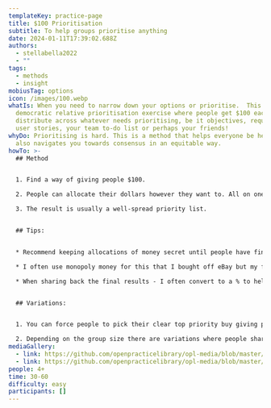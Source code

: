 ```yaml
---
templateKey: practice-page
title: $100 Prioritisation
subtitle: To help groups prioritise anything
date: 2024-01-11T17:39:02.688Z
authors:
  - stellabella2022
  - ""
tags:
  - methods
  - insight
mobiusTag: options
icon: /images/100.webp
whatIs: W﻿hen you need to narrow down your options or prioritise.  This is a
  democratic relative prioritisation exercise where people get $100 each to
  distribute across whatever needs prioritising, be it objectives, requirements,
  user stories, your team to-do list or perhaps your friends!
whyDo: P﻿rioritising is hard. This is a method that helps everyone be heard, but
  also navigates you towards consensus in an equitable way.
howTo: >-
  ## M﻿ethod


  1. F﻿ind a way of giving people $100.

  2. P﻿eople can allocate their dollars however they want to. All on one item or spread their cash about!  They have to decide how much they value that thing and then use their dollars to represent that.  

  3. The result is usually a well-spread priority list.


  ## Tips:


  * Recommend keeping allocations of money secret until people have finished working out where they are putting their $100 to avoid any tactical voting and maintain the suspense

  * ﻿I often use monopoly money for this that I bought off eBay but my favourite is to create customer currency that personalises the exercise to the group e.g. Bella Bucks or Red Hat Rupeesed. You can also just use post-its! 

  * W﻿hen sharing back the final results - I often convert to a % to help people understand final numbers more easily. 


  ## V﻿ariations: 


  1. You can force people to pick their clear top priority buy giving people certain  notes. For example 2x $50 means they can only pick two things, where 10x $10 gives them more flexibility to spread or back certain things more highly. My preference is combination of both with 1x$50, 1x$20, 2x$10 2x$5. 

  2. D﻿epending on the group size there are variations where people share a $100 allowance. This can be the whole group, or pairs small group or pairs. This can make counting easier in large groups and also gives rise to some really good conversations. My preference is to use [1-2-4-All ](https://openpracticelibrary.com/practice/1-2-4-all/)practice because, like planning poker, the conversation is super valuable and drives alignment.
mediaGallery:
  - link: https://github.com/openpracticelibrary/opl-media/blob/master/100-prioritise-1.jpeg?raw=true
  - link: https://github.com/openpracticelibrary/opl-media/blob/master/100-prioritise-2.jpeg?raw=true
people: 4+
time: 30-60
difficulty: easy
participants: []
---
```

